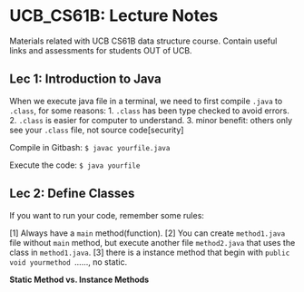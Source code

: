 # UCB_CS61B: Lecture Notes

Materials related with UCB CS61B data structure course. Contain useful links and assessments for students OUT of UCB.

## Lec 1: Introduction to Java

When we execute java file in a terminal, we need to first compile `.java` to `.class`, for some reasons: 1. `.class` has been type checked to avoid errors. 2. `.class` is easier for computer to understand. 3. minor benefit: others only see your `.class` file, not source code[security]

Compile in Gitbash: `$ javac yourfile.java`  

Execute the code: `$ java yourfile`

## Lec 2: Define Classes

 If you want to run your code, remember some rules:

[1] Always have a `main` method(function). [2] You can create `method1.java` file without `main` method, but execute another file `method2.java` that uses the class in `method1.java`.  [3] there is a instance method that begin with `public void yourmethod `......, no static.

**Static Method vs. Instance Methods**



